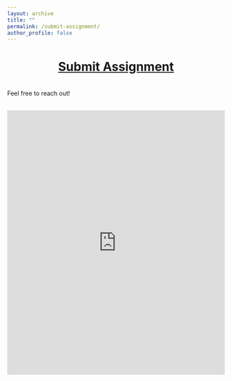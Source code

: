 ```yaml
---
layout: archive
title: ""
permalink: /submit-assignment/
author_profile: false
--- 
```


# [<center>Submit Assignment</center>](#top)

<div style="width:100%; max-width:800px; margin:auto"> 

<br>Feel free to reach out!<br><br>

<center><iframe src="https://docs.google.com/forms/d/e/1FAIpQLSdwhanUMP5vbWSdGG7hBJdUswD_QUuN2QDeLeODLXKAkY9hhw/viewform?embedded=true" width="100%" height="613" frameborder="0" marginheight="0" marginwidth="0">Loading...</iframe></center>

</div>

